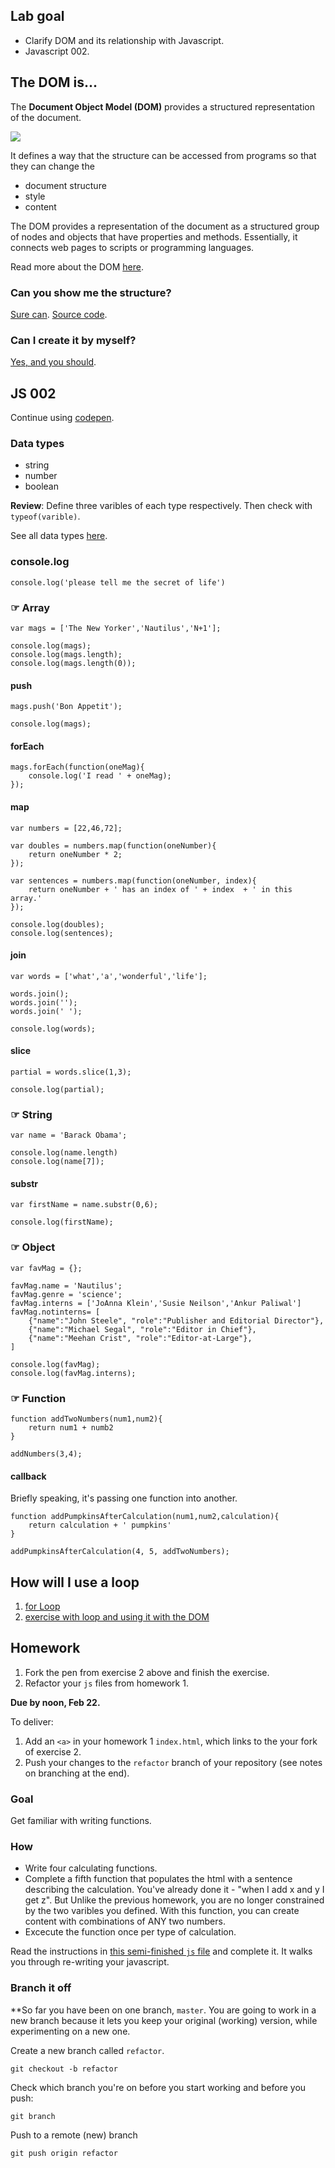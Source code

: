 ## Lab goal

- Clarify DOM and its relationship with Javascript.
- Javascript 002.

## The DOM is...

The **Document Object Model (DOM)** provides a structured representation of the document.

![](https://images.duckduckgo.com/iu/?u=http%3A%2F%2F2.bp.blogspot.com%2F-uMWOLkKV8a8%2FT3ZsRGVeYOI%2FAAAAAAAAA40%2FuRein5dtTyk%2Fs1600%2FWeather%2BStormy%2BTree%2BMap%2B4.jpg&f=1)

It defines a way that the structure can be accessed from programs so that they can change the

- document structure
- style
- content

The DOM provides a representation of the document as a structured group of nodes and objects that have properties and methods. Essentially, it connects web pages to scripts or programming languages.

Read more about the DOM [here](https://developer.mozilla.org/en-US/docs/Web/API/Document_Object_Model/Introduction).

### Can you show me the structure?

[Sure can](https://jueyang.github.io/get-crafty/illustrate). [Source code](https://github.com/jueyang/get-crafty/blob/gh-pages/illustrate/index.html).

### Can I create it by myself?

[Yes, and you should](http://codepen.io/anon/pen/Qyorqv?editors=1011).

## JS 002

Continue using [codepen](http://codepen.io).

### Data types

- string
- number
- boolean

**Review**: Define three varibles of each type respectively. Then check with `typeof(varible)`.

See all data types [here](https://developer.mozilla.org/en-US/docs/Web/JavaScript/Data_structures).

### console.log

`console.log('please tell me the secret of life')`

### ☞ Array

```
var mags = ['The New Yorker','Nautilus','N+1'];

console.log(mags);
console.log(mags.length);
console.log(mags.length(0));
```

#### push

```
mags.push('Bon Appetit');

console.log(mags);
```

#### forEach

```
mags.forEach(function(oneMag){
	console.log('I read ' + oneMag);
});
```

#### map

```
var numbers = [22,46,72];

var doubles = numbers.map(function(oneNumber){
	return oneNumber * 2;
});

var sentences = numbers.map(function(oneNumber, index){
	return oneNumber + ' has an index of ' + index	+ ' in this array.'
});

console.log(doubles);
console.log(sentences);
```

#### join

```
var words = ['what','a','wonderful','life'];

words.join();
words.join('');
words.join(' ');

console.log(words);
```

#### slice

```
partial = words.slice(1,3);

console.log(partial);
```

### ☞ String

```
var name = 'Barack Obama';

console.log(name.length)
console.log(name[7]);
```

#### substr

```
var firstName = name.substr(0,6);

console.log(firstName);
```

### ☞ Object

```
var favMag = {};

favMag.name = 'Nautilus';
favMag.genre = 'science';
favMag.interns = ['JoAnna Klein','Susie Neilson','Ankur Paliwal']
favMag.notinterns= [
	{"name":"John Steele", "role":"Publisher and Editorial Director"},
	{"name":"Michael Segal", "role":"Editor in Chief"},
	{"name":"Meehan Crist", "role":"Editor-at-Large"},
]

console.log(favMag);
console.log(favMag.interns);
```

### ☞ Function

```
function addTwoNumbers(num1,num2){
	return num1 + numb2
}

addNumbers(3,4);
```

#### callback

Briefly speaking, it's passing one function into another.

```
function addPumpkinsAfterCalculation(num1,num2,calculation){
	return calculation + ' pumpkins'
}

addPumpkinsAfterCalculation(4, 5, addTwoNumbers);
```

## How will I use a loop

1. [for Loop](http://codepen.io/anon/pen/yewwzY)
2. [exercise with loop and using it with the DOM](http://codepen.io/anon/pen/obVdxJ)

## Homework

1. Fork the pen from exercise 2 above and finish the exercise.
2. Refactor your `js` files from homework 1. 

**Due by noon, Feb 22.** 

To deliver:

1. Add an `<a>` in your homework 1 `index.html`, which links to the your fork of exercise 2. 
2. Push your changes to the `refactor` branch of your repository (see notes on branching at the end).

### Goal

Get familiar with writing functions.

### How

- Write four calculating functions.
- Complete a fifth function that populates the html with a sentence describing the calculation. You've already done it - "when I add x and y I get z". But Unlike the previous homework, you are no longer constrained by the two varibles you defined. With this function, you can create content with combinations of ANY two numbers.
- Excecute the function once per type of calculation.

Read the instructions in [this semi-finished `js` file](https://gist.github.com/jueyang/62324823e479839d491f) and complete it. It walks you through re-writing your javascript.

### Branch it off

**So far you have been on one branch, `master`. You are going to work in a new branch because it lets you keep your original (working) version, while experimenting on a new one.

Create a new branch called `refactor`. 

`git checkout -b refactor`

Check which branch you're on before you start working and before you push:

`git branch`

Push to a remote (new) branch

`git push origin refactor`
